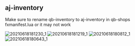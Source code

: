 ## aj-inventory
 
Make sure to rename qb-inventory to aj-inventory in qb-shops fxmanifest.lua or it may not work

![20210618181230_1](https://user-images.githubusercontent.com/66404074/122620901-21f4dd00-d062-11eb-95a7-1f8c64af06ed.jpg)
![20210618181219_1](https://user-images.githubusercontent.com/66404074/122620907-24573700-d062-11eb-844e-3867fa1175eb.jpg)
![20210618180812_1](https://user-images.githubusercontent.com/66404074/122620909-25886400-d062-11eb-8952-18ebc70c8b27.jpg)
![20210618180643_1](https://user-images.githubusercontent.com/66404074/122620929-2d480880-d062-11eb-9894-8c28e159ffbf.jpg)
